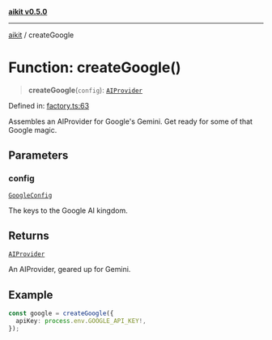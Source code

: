 [**aikit v0.5.0**](../README.md)

---

[aikit](../README.md) / createGoogle

# Function: createGoogle()

> **createGoogle**(`config`): [`AIProvider`](../interfaces/AIProvider.md)

Defined in: [factory.ts:63](https://github.com/chinmaymk/aikit/blob/main/src/factory.ts#L63)

Assembles an AIProvider for Google's Gemini.
Get ready for some of that Google magic.

## Parameters

### config

[`GoogleConfig`](../interfaces/GoogleConfig.md)

The keys to the Google AI kingdom.

## Returns

[`AIProvider`](../interfaces/AIProvider.md)

An AIProvider, geared up for Gemini.

## Example

```typescript
const google = createGoogle({
  apiKey: process.env.GOOGLE_API_KEY!,
});
```

